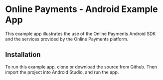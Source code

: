 Online Payments - Android Example App
=======================

This example app illustrates the use of the Online Payments Android SDK and the services provided by the Online Payments platform.

Installation
------------

To run this example app, clone or download the source from Github. Then import the project into Android Studio, and run the app.
